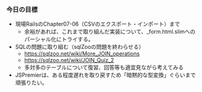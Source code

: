 ### 今日の目標
- 現場RailsのChapter07-06（CSVのエクスポート・インポート）まで
  - 余裕があれば、これまで取り組んだ実装について、_form.html.slimへのパーシャル化にトライする。
- SQLの問題に取り組む（sqlZooの問題を終わらせる）
  - https://sqlzoo.net/wiki/More_JOIN_operations
  - https://sqlzoo.net/wiki/JOIN_Quiz_2
  - 多対多のテーブルについて復習、回答等も適宜見ながら考えてみる
- JSPremierは、ある程度遅れを取り戻すため「暗黙的な型変換」ぐらいまで頑張りたい。